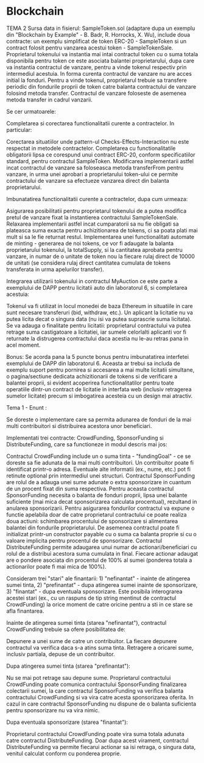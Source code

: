 # Blockchain


TEMA 2
Sursa data in fisierul: SampleToken.sol (adaptare dupa un exemplu din "Blockchain by Example" - B. Badr, R. Horrocks, X. Wu), include doua contracte: un exemplu simplificat de token ERC-20 - SampleToken si un contract folosit pentru vanzarea acestui token - SampleTokenSale. Proprietarul tokenului va instantia mai intai contractul token cu o suma totala disponibila pentru token ce este asociata balantei proprietarului, dupa care va instantia contractul de vanzare, pentru a vinde tokenul respectiv prin intermediul acestuia.
In forma curenta contractul de vanzare nu are acces initial la fonduri. Pentru a vinde tokenul, proprietarul trebuie sa transfere periodic din fondurile proprii de token catre balanta contractului de vanzare folosind metoda transfer. Contractul de vanzare foloseste de asemenea metoda transfer in cadrul vanzarii.

Se cer urmatoarele:

Completarea si corectarea functionalitatii curente a contractelor. In particular:

Corectarea situatiilor unde pattern-ul Checks-Effects-Interaction nu este respectat in metodele contractelor.
Completarea cu functionalitatile obligatorii lipsa ce corespund unui contract ERC-20, conform specificatiilor standard, pentru contractul SampleToken.
Modificarea implementarii astfel incat contractul de vanzare sa foloseasca metoda transferFrom pentru vanzare, in urma unei aprobari a proprietarului token-ului ce permite contractului de vanzare sa efectueze vanzarea direct din balanta proprietarului.

Imbunatatirea functionalitatii curente a contractelor, dupa cum urmeaza:

Asigurarea posibilitatii pentru proprietarul tokenului de a putea modifica pretul de vanzare fixat la instantierea contractului SampleTokenSale.
Relaxarea implementarii astfel incat cumparatorii sa nu fie obligati sa plateasca suma exacta pentru achizitionarea de tokens, ci sa poata plati mai mult si sa le fie returnat restul.
Implementarea unei functionalitati automate de minting - generarea de noi tokens, ce vor fi adaugate la balanta proprietarului tokenului, la totalSupply, si la cantitatea aprobata pentru vanzare, in numar de o unitate de token nou la fiecare rulaj direct de 10000 de unitati (se considera rulaj direct cantitatea cumulata de tokens transferata in urma apelurilor transfer).

Integrarea utilizarii tokenului in contractul MyAuction ce este parte a exemplului de DAPP pentru licitatii auto din laboratorul 6, si completarea acestuia:

Tokenul va fi utilizat in locul monedei de baza Ethereum in situatiile in care sunt necesare transferuri (bid, withdraw, etc.).
Un aplicant la licitatie nu va putea licita decat o singura data (nu isi va putea suprascrie suma licitata).
Se va adauga o finalitate pentru licitatii: proprietarul contractului va putea retrage suma castigatoare a licitatiei, iar sumele celorlalti aplicanti vor fi returnate la distrugerea contractului daca acestia nu le-au retras pana in acel moment.

Bonus: Se acorda pana la 5 puncte bonus pentru imbunatatirea interfetei exemplului de DAPP din laboratorul 6. Aceasta ar trebui sa includa de exemplu suport pentru pornirea si accesarea a mai multe licitatii simultane, o pagina/sectiune dedicata achizitionarii de tokens si de verificare a balantei proprii, si evident acoperirea functionalitatilor pentru toate operatiile dintr-un contract de licitatie in interfata web (inclusiv retragerea sumelor licitate) precum si imbogatirea acesteia cu un design mai atractiv.


Tema 1 - Enunt :

Se doreste o implementare care sa permita adunarea de fonduri de la mai multi contribuitori si distribuirea acestora unor beneficiari.

Implementati trei contracte: CrowdFunding, SponsorFunding si DistributeFunding, care sa functioneze in modul descris mai jos:

Contractul CrowdFunding include un o suma tinta - "fundingGoal" - ce se doreste sa fie adunata de la mai multi contribuitori. Un contribuitor poate fi identificat printr-o adresa. Eventuale alte informatii (ex., nume, etc.) pot fi retinute optional prin intermediul unei structuri.
Contractul SponsorFunding are rolul de a adauga unei sume adunate o extra sponsorizare in cuantum de un procent fixat din suma respectiva. Pentru aceasta contractul SponsorFunding necesita o balanta de fonduri proprii, lipsa unei balante suficiente (mai mica decat sponsorizarea calculata procentual), rezultand in anularea sponsorizarii. Pentru asigurarea fondurilor contractul va expune o functie apelabila doar de catre proprietarul contractului ce poate realiza doua actiuni: schimbarea procentului de sponsorizare si alimentarea balantei din fondurile proprietarului. De asemenea contractul poate fi initializat printr-un constructor payable cu o suma ca balanta proprie si cu o valoare implicita pentru procentul de sponsorizare.
Contractul DistributeFunding permite adaugarea unui numar de actionari/beneficiari cu rolul de a distribui acestora suma cumulata in final. Fiecare actionar adaugat are o pondere asociata din procentul de 100% al sumei (ponderea totala a actionarilor poate fi mai mica de 100%).

Consideram trei "stari" ale finantarii: 1) "nefinantat" - inainte de atingerea sumei tinta, 2) "prefinantat" - dupa atingerea sumei inainte de sponsorizare, 3) "finantat" - dupa eventuala sponsorizare.
Este posibila interograrea acestei stari (ex., cu un raspuns de tip string mentinut de contractul CrowdFunding) la orice moment de catre oricine pentru a sti in ce stare se afla finantarea.

Inainte de atingerea sumei tinta (starea "nefinantat"), contractul CrowdFunding trebuie sa ofere posibilitatea de:

Depunere a unei sume de catre un contribuitor. La fiecare depunere contractul va verifica daca s-a atins suma tinta.
Retragere a oricarei sume, inclusiv partiala, depuse de un contribuitor.

Dupa atingerea sumei tinta (starea "prefinantat"):

Nu se mai pot retrage sau depune sume.
Proprietarul contractului CrowdFunding poate comunica contractului SponsorFunding finalizarea colectarii sumei, la care contractul SponsorFunding va verifica balanta contractului CrowdFunding si va vira catre acesta sponsorizarea oferita. In cazul in care contractul SponsorFunding nu dispune de o balanta suficienta pentru sponsorizare nu va vira nimic.

Dupa eventuala sponsorizare (starea "finantat"):

Proprietarul contractului CrowdFunding poate vira suma totala adunata catre contractul DistributeFunding.
Doar dupa acest virament, contractul DistributeFunding va permite fiecarui actionar sa isi retraga, o singura data, venitul calculat conform cu ponderea proprie.
